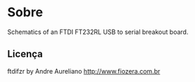 Sobre=====Schematics of an FTDI FT232RL USB to serial breakout board.Licença-------ftdifzr by Andre Aureliano <http://www.fiozera.com.br>